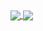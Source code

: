 <a href="https://github.com/anuraghazra/github-readme-stats">
  <img align="center" src="https://github-readme-stats.vercel.app/api/?username=shuax&count_private=true&show_icons=true&theme=dracula" />
</a>

<a href="https://github.com/anuraghazra/convoychat">
  <img align="center" src="https://github-readme-stats.vercel.app/api/top-langs/?username=shuax&layout=compact" />
</a>
